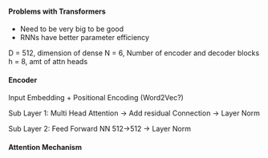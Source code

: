 

#### Problems with Transformers
- Need to be very big to be good
- RNNs have better parameter efficiency

D = 512, dimension of dense
N = 6, Number of encoder and decoder blocks
h = 8, amt of attn heads

#### Encoder

Input Embedding + Positional Encoding (Word2Vec?)

Sub Layer 1:
Multi Head Attention -> Add residual Connection -> Layer Norm

Sub Layer 2:
Feed Forward NN 512->512 -> Layer Norm

#### Attention Mechanism











